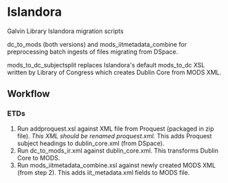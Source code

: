 # Islandora
Galvin Library Islandora migration scripts

dc_to_mods (both versions) and mods_iitmetadata_combine for preprocessing batch ingests of files migrating from DSpace.

mods_to_dc_subjectsplit replaces Islandora's default mods_to_dc XSL written by Library of Congress which creates Dublin Core from MODS XML.


## Workflow

### ETDs

1. Run addproquest.xsl against XML file from Proquest (packaged in zip file). *This XML should be renamed proquest.xml.* 
This adds Proquest subject headings to dublin_core.xml (from DSpace).
2. Run dc_to_mods_ir.xml against dublin_core.xml. This transforms Dublin Core to MODS.
3. Run mods_iitmetadata_combine.xsl against newly created MODS XML (from step 2). This adds iit_metadata.xml fields to MODS file.
